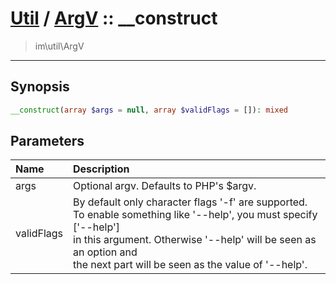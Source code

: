 # [Util](Util.md) / [ArgV](Util-ArgV.md) :: __construct
 > im\util\ArgV
____

## Synopsis
```php
__construct(array $args = null, array $validFlags = []): mixed
```

## Parameters
| Name | Description |
| :--- | :---------- |
| args | Optional argv. Defaults to PHP's $argv. |
| validFlags | By default only character flags '-f' are supported.<br />To enable something like '--help', you must specify ['--help']<br />in this argument. Otherwise '--help' will be seen as an option and<br />the next part will be seen as the value of '--help'. |
